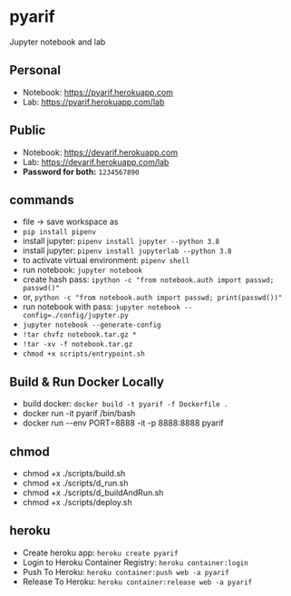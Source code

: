 # pyarif
Jupyter notebook and lab

## Personal

- Notebook: https://pyarif.herokuapp.com
- Lab: https://pyarif.herokuapp.com/lab

## Public

- Notebook: https://devarif.herokuapp.com
- Lab: https://devarif.herokuapp.com/lab
- **Password for both:** `1234567890`

## commands

- file -> save workspace as
- `pip install pipenv`
- install jupyter: `pipenv install jupyter --python 3.8`
- install jupyter: `pipenv install jupyterlab --python 3.8`
- to activate virtual environment: `pipenv shell`
- run notebook: `jupyter notebook`
- create hash pass: `ipython -c "from notebook.auth import passwd; passwd()"`
- or, `python -c "from notebook.auth import passwd; print(passwd())"`
- run notebook with pass: `jupyter notebook --config=./config/jupyter.py`
- `jupyter notebook --generate-config`
- `!tar chvfz notebook.tar.gz *`
- `!tar -xv -f notebook.tar.gz`
- `chmod +x scripts/entrypoint.sh`


## Build & Run Docker Locally

- build docker: `docker build -t pyarif -f Dockerfile .`
- docker run -it pyarif /bin/bash
- docker run --env PORT=8888 -it -p 8888:8888 pyarif


## chmod

- chmod +x ./scripts/build.sh
- chmod +x ./scripts/d_run.sh
- chmod +x ./scripts/d_buildAndRun.sh
- chmod +x ./scripts/deploy.sh

## heroku

- Create heroku app: `heroku create pyarif`
- Login to Heroku Container Registry: `heroku container:login`
- Push To Heroku: `heroku container:push web -a pyarif`
- Release To Heroku: `heroku container:release web -a pyarif`
